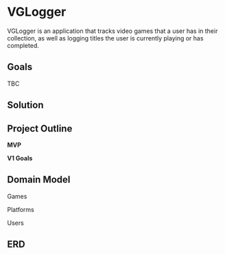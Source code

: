 # VGLogger

VGLogger is an application that tracks video games that a user has in their collection, as well as logging titles the user is currently playing or has completed.

## Goals

TBC

## Solution

## Project Outline

**MVP**

**V1 Goals**

## Domain Model

Games

Platforms

Users

## ERD 
